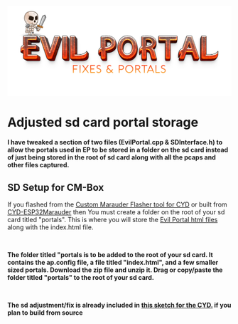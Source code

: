 ![Header](Images/epheader.png)
<br>
  # Adjusted sd card portal storage
  <b>I have tweaked a section of two files (EvilPortal.cpp & SDInterface.h) to allow the portals used in EP to be stored in a folder on the sd card instead of just being stored in the root of sd card
  along with all the pcaps and other files captured.</b>
  
  ## SD Setup for CM-Box
  If you flashed from the <a href=https://atomnft.github.io/CM-Box/flash0.html>Custom Marauder Flasher tool for CYD</a> or built from <a href=https://github.com/ATOMNFT/CYD-ESP32Marauder>CYD-ESP32Marauder</a> then You must create a folder on the root of your sd card titled "portals". This is where you will store the <a href=https://github.com/ATOMNFT/CYD-ESP32Marauder/tree/master/Evil%20Portal%20Stuff>Evil Portal html files</a> along with the index.html file.
  
  <br>
 
  <b>The folder titled "portals is to be added to the root of your sd card. It contains the ap.config file, a file titled "index.html", and a few smaller sized portals. Download the zip file and unzip it. Drag or copy/paste the folder titled "portals" to the root of your sd card. </b>
  
  <br>
  
  <b>The sd adjustment/fix is already included in <a href=https://github.com/ATOMNFT/CYD-ESP32Marauder/tree/master> this sketch for the CYD.</a>  if you plan to build from source</b>
 

